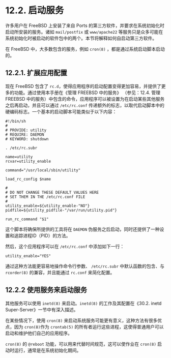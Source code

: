 # 12.2. 启动服务

许多用户在 FreeBSD 上安装了来自 Ports 的第三方软件，并要求在系统初始化时启动所安装的服务。诸如 `mail/postfix` 或 `www/apache22` 等服务只是众多可能在系统初始化时被启动的软件包中的两个。本节将解释如何自启动第三方软件。

在 FreeBSD 中，大多数包含的服务，例如 `cron(8)` ，都是通过系统启动脚本启动的。

## 12.2.1. 扩展应用配置

现在 FreeBSD 包含了 `rc.d`，使得应用程序的启动配置变得更加容易，并提供了更多的功能。通过使用本手册在《管理 FREEBSD 中的服务》 （参见：12.4. 管理 FREEBSD 中的服务）中包含的命令，应用程序可以被设置为在启动某些其他服务之后再启动，并且可以通过 `/etc/rc.conf` 传递额外的标志，以取代启动脚本中的硬编码标志。一个基本的启动脚本可能类似于以下内容：

```
#!/bin/sh
#
# PROVIDE: utility
# REQUIRE: DAEMON
# KEYWORD: shutdown

. /etc/rc.subr

name=utility
rcvar=utility_enable

command="/usr/local/sbin/utility"

load_rc_config $name

#
# DO NOT CHANGE THESE DEFAULT VALUES HERE
# SET THEM IN THE /etc/rc.conf FILE
#
utility_enable=${utility_enable-"NO"}
pidfile=${utility_pidfile-"/var/run/utility.pid"}

run_rc_command "$1"
```

这个脚本将确保所提供的工具将在 `DAEMON` 伪服务之后启动，同时还提供了一种设置和追踪进程ID（PID）的方法。

然后，这个应用程序可以在 `/etc/rc.conf` 中添加如下一行：

```
utility_enable="YES"
```

通过这种方法能更容易地操作命令行参数、 `/etc/rc.subr` 中默认函数的包含、与 `rcorder(8)` 的兼容，并且能通过 `rc.conf` 来简化配置。

## 12.2.2 使用服务来启动服务

其他服务可以使用 `inetd(8)` 来启动。`inetd(8)` 的工作及其配置在《30.2. inetd Super-Server》一节中有深入描述。

在某些情况下，使用 `cron(8)` 来启动系统服务可能更有意义，这种方法有很多优点，因为 `cron(8)`作为 `crontab(5)` 的所有者运行这些进程，这使得普通用户可以启动和维护他们自己的应用程序。

`cron(8)` 的 `@reboot` 功能，可以用来代替时间规范，这可以使作业在 `cron(8)` 启动时运行，通常是在系统初始化期间。